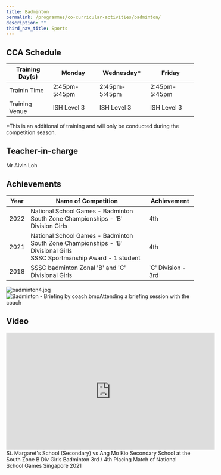 ```yaml
---
title: Badminton
permalink: /programmes/co-curricular-activities/badminton/
description: ""
third_nav_title: Sports
---
```

CCA Schedule
------------


| **Training Day(s)** | Monday | Wednesday* | Friday |
| -------- | -------- | -------- | -------- | 
| Trainin Time     | 2:45pm-5:45pm    | 2:45pm-5:45pm     | 2:45pm-5:45pm |
| Training Venue | ISH Level 3 | ISH Level 3 | ISH Level 3

*This is an additional of training and will only be conducted during the competition season.


Teacher-in-charge
------------
Mr Alvin Loh

Achievements
------------

| Year | Name of Competition | Achievement |
| -------- | -------- | -------- |
| 2022     | National School Games - Badminton South Zone Championships -  'B' Division Girls     | 4th     |
|2021 | National School Games - Badminton South Zone Championships - 'B' Divisional Girls <br> SSSC Sportmanship Award - 1 student | 4th |
|2018 | SSSC badminton Zonal 'B' and 'C' Divisional Girls | 'C' Division - 3rd

![badminton4.jpg](https://stmargaretssec-moe-edu-sg-admin.cwp.sg/qql/slot/u168/Programmes/CCAs/badminton4.jpg)
<br>![Badminton - Briefing by coach.bmp](https://stmargaretssec-moe-edu-sg-admin.cwp.sg/qql/slot/u168/Programmes/CCAs/Badminton/Badminton%20-%20Briefing%20by%20coach.bmp)Attending a briefing session with the coach

Video
------------
<iframe width="560" height="315" src="https://www.youtube.com/embed/6L60zz-yroE" title="YouTube video player" frameborder="0" allow="accelerometer; autoplay; clipboard-write; encrypted-media; gyroscope; picture-in-picture; web-share" allowfullscreen></iframe>
St. Margaret's School (Secondary) vs Ang Mo Kio Secondary School at the South Zone B Div Girls Badminton 3rd / 4th Placing Match of National School Games Singapore 2021
